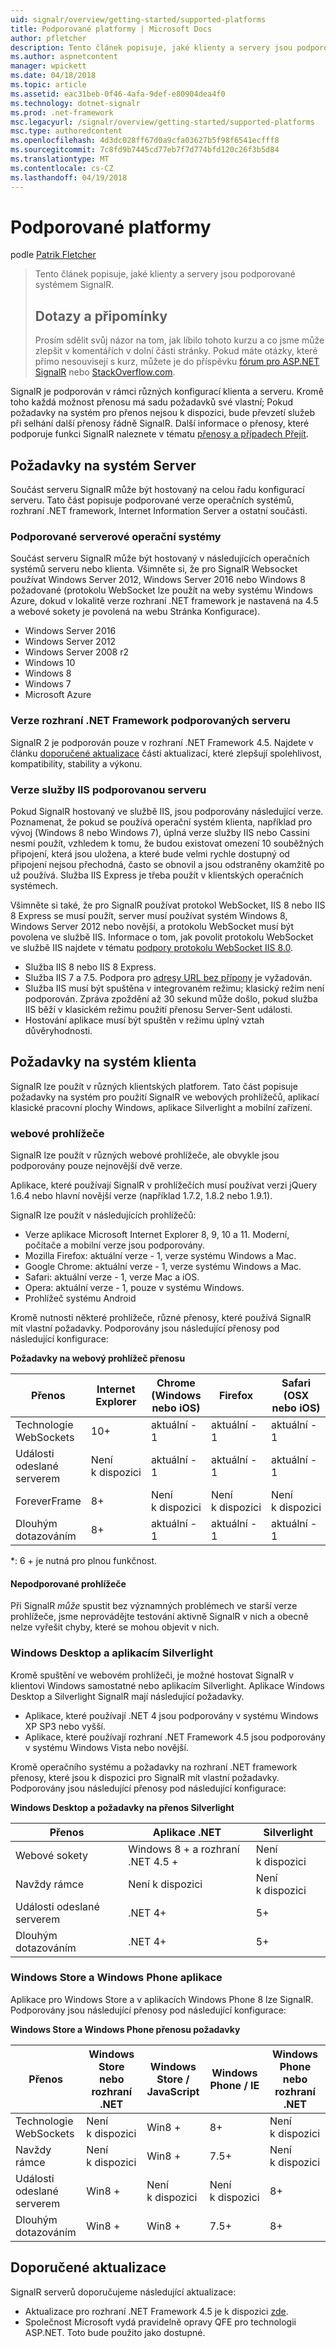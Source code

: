 ```yaml
---
uid: signalr/overview/getting-started/supported-platforms
title: Podporované platformy | Microsoft Docs
author: pfletcher
description: Tento článek popisuje, jaké klienty a servery jsou podporované systémem SignalR.
ms.author: aspnetcontent
manager: wpickett
ms.date: 04/18/2018
ms.topic: article
ms.assetid: eac31beb-0f46-4afa-9def-e80904dea4f0
ms.technology: dotnet-signalr
ms.prod: .net-framework
msc.legacyurl: /signalr/overview/getting-started/supported-platforms
msc.type: authoredcontent
ms.openlocfilehash: 4d3dc028ff67d0a9cfa03627b5f98f6541ecfff8
ms.sourcegitcommit: 7c8fd9b7445cd77eb7f7d774bfd120c26f3b5d84
ms.translationtype: MT
ms.contentlocale: cs-CZ
ms.lasthandoff: 04/19/2018
---
```

<a name="supported-platforms"></a>Podporované platformy
====================
podle [Patrik Fletcher](https://github.com/pfletcher)

> Tento článek popisuje, jaké klienty a servery jsou podporované systémem SignalR. 
> 
> ## <a name="questions-and-comments"></a>Dotazy a připomínky
> 
> Prosím sdělit svůj názor na tom, jak líbilo tohoto kurzu a co jsme může zlepšit v komentářích v dolní části stránky. Pokud máte otázky, které přímo nesouvisejí s kurz, můžete je do příspěvku [fórum pro ASP.NET SignalR](https://forums.asp.net/1254.aspx/1?ASP+NET+SignalR) nebo [StackOverflow.com](http://stackoverflow.com/).


SignalR je podporován v rámci různých konfigurací klienta a serveru. Kromě toho každá možnost přenosu má sadu požadavků své vlastní; Pokud požadavky na systém pro přenos nejsou k dispozici, bude převzetí služeb při selhání další přenosy řádně SignalR. Další informace o přenosy, které podporuje funkci SignalR naleznete v tématu [přenosy a případech Přejít](introduction-to-signalr.md#transports).

## <a name="server-system-requirements"></a>Požadavky na systém Server

Součást serveru SignalR může být hostovaný na celou řadu konfigurací serveru. Tato část popisuje podporované verze operačních systémů, rozhraní .NET framework, Internet Information Server a ostatní součásti.

### <a name="supported-server-operating-systems"></a>Podporované serverové operační systémy

Součást serveru SignalR může být hostovaný v následujících operačních systémů serveru nebo klienta. Všimněte si, že pro SignalR Websocket používat Windows Server 2012, Windows Server 2016 nebo Windows 8 požadované (protokolu WebSocket lze použít na weby systému Windows Azure, dokud v lokalitě verze rozhraní .NET framework je nastavená na 4.5 a webové sokety je povolená na webu Stránka Konfigurace).

- Windows Server 2016
- Windows Server 2012
- Windows Server 2008 r2
- Windows 10
- Windows 8
- Windows 7
- Microsoft Azure

### <a name="supported-server-net-framework-version"></a>Verze rozhraní .NET Framework podporovaných serveru

SignalR 2 je podporován pouze v rozhraní .NET Framework 4.5. Najdete v článku [doporučené aktualizace](#updates) části aktualizací, které zlepšují spolehlivost, kompatibility, stability a výkonu.

### <a name="supported-server-iis-versions"></a>Verze služby IIS podporovanou serveru

Pokud SignalR hostovaný ve službě IIS, jsou podporovány následující verze. Poznamenat, že pokud se používá operační systém klienta, například pro vývoj (Windows 8 nebo Windows 7), úplná verze služby IIS nebo Cassini nesmí použít, vzhledem k tomu, že budou existovat omezení 10 souběžných připojení, která jsou uložena, a které bude velmi rychle dostupný od připojení nejsou přechodná, často se obnovil a jsou odstraněny okamžitě po už používá. Služba IIS Express je třeba použít v klientských operačních systémech.

Všimněte si také, že pro SignalR používat protokol WebSocket, IIS 8 nebo IIS 8 Express se musí použít, server musí používat systém Windows 8, Windows Server 2012 nebo novější, a protokolu WebSocket musí být povolena ve službě IIS. Informace o tom, jak povolit protokolu WebSocket ve službě IIS najdete v tématu [podpory protokolu WebSocket IIS 8.0](https://www.iis.net/learn/get-started/whats-new-in-iis-8/iis-80-websocket-protocol-support).

- Služba IIS 8 nebo IIS 8 Express.
- Služba IIS 7 a 7.5. Podpora pro [adresy URL bez přípony](https://support.microsoft.com/kb/980368) je vyžadován.
- Služba IIS musí být spuštěna v integrovaném režimu; klasický režim není podporován. Zpráva zpoždění až 30 sekund může došlo, pokud služba IIS běží v klasickém režimu použití přenosu Server-Sent události.
- Hostování aplikace musí být spuštěn v režimu úplný vztah důvěryhodnosti.

## <a name="client-system-requirements"></a>Požadavky na systém klienta

SignalR lze použít v různých klientských platforem. Tato část popisuje požadavky na systém pro použití SignalR ve webových prohlížečů, aplikací klasické pracovní plochy Windows, aplikace Silverlight a mobilní zařízení.

### <a name="web-browsers"></a>webové prohlížeče

SignalR lze použít v různých webové prohlížeče, ale obvykle jsou podporovány pouze nejnovější dvě verze.

Aplikace, které používají SignalR v prohlížečích musí používat verzi jQuery 1.6.4 nebo hlavní novější verze (například 1.7.2, 1.8.2 nebo 1.9.1).

SignalR lze použít v následujících prohlížečů:

- Verze aplikace Microsoft Internet Explorer 8, 9, 10 a 11. Moderní, počítače a mobilní verze jsou podporovány.
- Mozilla Firefox: aktuální verze - 1, verze systému Windows a Mac.
- Google Chrome: aktuální verze - 1, verze systému Windows a Mac.
- Safari: aktuální verze - 1, verze Mac a iOS.
- Opera: aktuální verze - 1, pouze v systému Windows.
- Prohlížeč systému Android

Kromě nutnosti některé prohlížeče, různé přenosy, které používá SignalR mít vlastní požadavky. Podporovány jsou následující přenosy pod následující konfigurace:

<a id="browser"></a>

**Požadavky na webový prohlížeč přenosu**

| Přenos | Internet Explorer | Chrome (Windows nebo iOS) | Firefox | Safari (OSX nebo iOS) | Android |
| --- | --- | --- | --- | --- | --- |
| Technologie WebSockets | 10+ | aktuální - 1 | aktuální - 1 | aktuální - 1 | Není k dispozici |
| Události odeslané serverem | Není k dispozici | aktuální - 1 | aktuální - 1 | aktuální - 1 | Není k dispozici |
| ForeverFrame | 8+ | Není k dispozici | Není k dispozici | Není k dispozici | 4.1 |
| Dlouhým dotazováním | 8+ | aktuální - 1 | aktuální - 1 | aktuální - 1 | 4.1 |

\*: 6 + je nutná pro plnou funkčnost.

#### <a name="unsupported-browsers"></a>Nepodporované prohlížeče

Při SignalR *může* spustit bez významných problémech ve starší verze prohlížeče, jsme neprovádějte testování aktivně SignalR v nich a obecně nelze vyřešit chyby, které se mohou objevit v nich.

### <a name="windows-desktop-and-silverlight-applications"></a>Windows Desktop a aplikacím Silverlight

Kromě spuštění ve webovém prohlížeči, je možné hostovat SignalR v klientovi Windows samostatné nebo aplikacím Silverlight. Aplikace Windows Desktop a Silverlight SignalR mají následující požadavky.

- Aplikace, které používají .NET 4 jsou podporovány v systému Windows XP SP3 nebo vyšší.
- Aplikace, které používají rozhraní .NET Framework 4.5 jsou podporovány v systému Windows Vista nebo novější.

Kromě operačního systému a požadavky na rozhraní .NET framework přenosy, které jsou k dispozici pro SignalR mít vlastní požadavky. Podporovány jsou následující přenosy pod následující konfigurace:

**Windows Desktop a požadavky na přenos Silverlight**

| Přenos | Aplikace .NET | Silverlight |
| --- | --- | --- |
| Webové sokety | Windows 8 + a rozhraní .NET 4.5 + | Není k dispozici |
| Navždy rámce | Není k dispozici | Není k dispozici |
| Události odeslané serverem | .NET 4+ | 5+ |
| Dlouhým dotazováním | .NET 4+ | 5+ |

<a id="android"></a>

### <a name="windows-store-and-windows-phone-applications"></a>Windows Store a Windows Phone aplikace

Aplikace pro Windows Store a v aplikacích Windows Phone 8 lze SignalR. Podporovány jsou následující přenosy pod následující konfigurace:

**Windows Store a Windows Phone přenosu požadavky**

| Přenos | Windows Store nebo rozhraní .NET | Windows Store / JavaScript | Windows Phone / IE | Windows Phone nebo rozhraní .NET |
| --- | --- | --- | --- | --- |
| Technologie WebSockets | Není k dispozici | Win8 + | 8+ | Není k dispozici |
| Navždy rámce | Není k dispozici | Win8 + | 7.5+ | Není k dispozici |
| Události odeslané serverem | Win8 + | Není k dispozici | Není k dispozici | 8+ |
| Dlouhým dotazováním | Win8 + | Win8 + | 7.5+ | 8+ |

<a id="updates"></a>

## <a name="recommended-updates"></a>Doporučené aktualizace

SignalR serverů doporučujeme následující aktualizace:

- Aktualizace pro rozhraní .NET Framework 4.5 je k dispozici [zde](https://support.microsoft.com/kb/2750149).
- Společnost Microsoft vydá pravidelně opravy QFE pro technologii ASP.NET. Toto bude použito jako dostupné.
